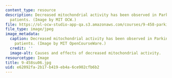 ```yaml
---
content_type: resource
description: Decreased mitochondrial activity has been observed in Parkinson's disease
  patients. (Image by MIT OCW.)
file: https://ol-ocw-studio-app-qa.s3.amazonaws.com/courses/9-458-parkinsons-disease-workshop-summer-2006/e62092fa2b17b419eb4a6ce902cfb6b2_9-458su06.jpg
file_type: image/jpeg
image_metadata:
  caption: Decreased mitochondrial activity has been observed in Parkinson's disease
    patients. (Image by MIT OpenCourseWare.)
  credit: ''
  image-alt: Causes and effects of decreased mitochondrial activity.
resourcetype: Image
title: 9-458su06.jpg
uid: e62092fa-2b17-b419-eb4a-6ce902cfb6b2
---
```

